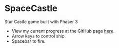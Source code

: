 # SpaceCastle
Star Castle game built with Phaser 3
* View  my current progress at the GitHub page [here](https://eyetyrant.github.io/SpaceCastle/).
* Arrow keys to control ship. 
* Spacebar to fire.
